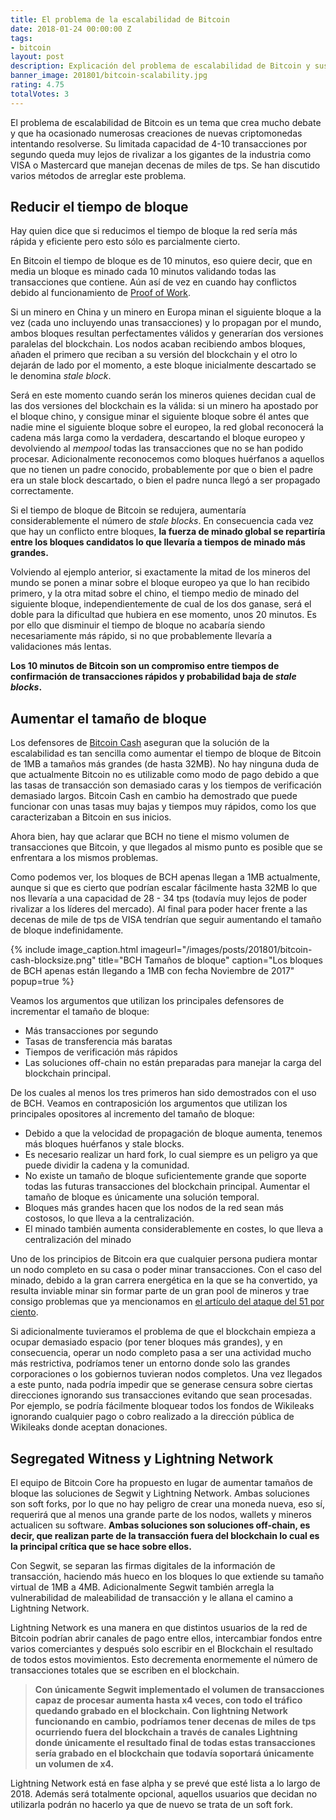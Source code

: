 ```yaml
---
title: El problema de la escalabilidad de Bitcoin
date: 2018-01-24 00:00:00 Z
tags:
- bitcoin
layout: post
description: Explicación del problema de escalabilidad de Bitcoin y sus posibles soluciones.
banner_image: 201801/bitcoin-scalability.jpg
rating: 4.75
totalVotes: 3
---
```


El problema de escalabilidad de Bitcoin es un tema que crea mucho debate y que ha ocasionado numerosas creaciones de nuevas criptomonedas intentando resolverse. Su limitada capacidad de 4-10 transacciones por segundo queda muy lejos de rivalizar a los gigantes de la industria como VISA o Mastercard que manejan decenas de miles de tps. Se han discutido varios métodos de arreglar este problema.

<!--more-->

## Reducir el tiempo de bloque

Hay quien dice que si reducimos el tiempo de bloque la red sería más rápida y eficiente pero esto sólo es parcialmente cierto.

En Bitcoin el tiempo de bloque es de 10 minutos, eso quiere decir, que en media un bloque es minado cada 10 minutos validando todas las transacciones que contiene. Aún así de vez en cuando hay conflictos debido al funcionamiento de [Proof of Work](/que-es-proof-of-work/).

Si un minero en China y un minero en Europa minan el siguiente bloque a la vez (cada uno incluyendo unas transacciones) y lo propagan por el mundo, ambos bloques resultan perfectamentes válidos y generarían dos versiones paralelas del blockchain. Los nodos acaban recibiendo ambos bloques, añaden el primero que reciban a su versión del blockchain y el otro lo dejarán de lado por el momento, a este bloque inicialmente descartado se le denomina *stale block*.

Será en este momento cuando serán los mineros quienes decidan cual de las dos versiones del blockchain es la válida: si un minero ha apostado por el bloque chino, y consigue minar el siguiente bloque sobre él antes que nadie mine el siguiente bloque sobre el europeo, la red global reconocerá la cadena más larga como la verdadera, descartando el bloque europeo y devolviendo al *mempool* todas las transacciones que no se han podido procesar. Adicionalmente reconocemos como bloques huérfanos a aquellos que no tienen un padre conocido, probablemente por que o bien el padre era un stale block descartado, o bien el padre nunca llegó a ser propagado correctamente.

Si el tiempo de bloque de Bitcoin se redujera, aumentaría considerablemente el número de *stale blocks*. En consecuencia cada vez que hay un conflicto entre bloques, **la fuerza de minado global se repartiría entre los bloques candidatos lo que llevaría a tiempos de minado más grandes.**

Volviendo al ejemplo anterior, si exactamente la mitad de los mineros del mundo se ponen a minar sobre el bloque europeo ya que lo han recibido primero, y la otra mitad sobre el chino, el tiempo medio de minado del siguiente bloque, independientemente de cual de los dos ganase, será el doble para la dificultad que hubiera en ese momento, unos 20 minutos. Es por ello que disminuir el tiempo de bloque no acabaría siendo necesariamente más rápido, si no que probablemente llevaría a validaciones más lentas.

**Los 10 minutos de Bitcoin son un compromiso entre tiempos de confirmación de transacciones rápidos y probabilidad baja de *stale blocks*.**

## Aumentar el tamaño de bloque

Los defensores de [Bitcoin Cash](/que-es-bitcoin-cash) aseguran que la solución de la escalabilidad es tan sencilla como aumentar el tiempo de bloque de Bitcoin de 1MB a tamaños más grandes (de hasta 32MB). No hay ninguna duda de que actualmente Bitcoin no es utilizable como modo de pago debido a que las tasas de transacción son demasiado caras y los tiempos de verificación demasiado largos. Bitcoin Cash en cambio ha demostrado que puede funcionar con unas tasas muy bajas y tiempos muy rápidos, como los que caracterizaban a Bitcoin en sus inicios.

Ahora bien, hay que aclarar que BCH no tiene el mismo volumen de transacciones que Bitcoin, y que llegados al mismo punto es posible que se enfrentara a los mismos problemas.

Como podemos ver, los bloques de BCH apenas llegan a 1MB actualmente, aunque si que es cierto que podrían escalar fácilmente hasta 32MB lo que nos llevaría a una capacidad de 28 - 34 tps (todavía muy lejos de poder rivalizar a los líderes del mercado). Al final para poder hacer frente a las decenas de mile de tps de VISA tendrían que seguir aumentando el tamaño de bloque indefinidamente.

{% include image_caption.html imageurl="/images/posts/201801/bitcoin-cash-blocksize.png" title="BCH Tamaños de bloque" caption="Los bloques de BCH apenas están llegando a 1MB con fecha Noviembre de 2017" popup=true %}

Veamos los argumentos que utilizan los principales defensores de incrementar el tamaño de bloque:
* Más transacciones por segundo
* Tasas de transferencia más baratas
* Tiempos de verificación más rápidos
* Las soluciones off-chain no están preparadas para manejar la carga del blockchain principal.

De los cuales al menos los tres primeros han sido demostrados con el uso de BCH. Veamos en contraposición los argumentos que utilizan los principales opositores al incremento del tamaño de bloque:

* Debido a que la velocidad de propagación de bloque aumenta, tenemos más bloques huérfanos y stale blocks.
* Es necesario realizar un hard fork, lo cual siempre es un peligro ya que puede dividir la cadena y la comunidad.
* No existe un tamaño de bloque suficientemente grande que soporte todas las futuras transacciones del blockchain principal. Aumentar el tamaño de bloque es únicamente una solución temporal.
* Bloques más grandes hacen que los nodos de la red sean más costosos, lo que lleva a la centralización.
* El minado también aumenta considerablemente en costes, lo que lleva a centralización del minado

Uno de los principios de Bitcoin era que cualquier persona pudiera montar un nodo completo en su casa o poder minar transacciones. Con el caso del minado, debido a la gran carrera energética en la que se ha convertido, ya resulta inviable minar sin formar parte de un gran pool de mineros y trae consigo problemas que ya mencionamos en [el artículo del ataque del 51 por ciento](/ataque-51-porciento).

Si adicionalmente tuvieramos el problema de que el blockchain empieza a ocupar demasiado espacio (por tener bloques más grandes), y en consecuencia, operar un nodo completo pasa a ser una actividad mucho más restrictiva, podríamos tener un entorno donde solo las grandes corporaciones o los gobiernos tuvieran nodos completos. Una vez llegados a este punto, nada podría impedir que se generase censura sobre ciertas direcciones ignorando sus transacciones evitando que sean procesadas. Por ejemplo, se podría fácilmente bloquear todos los fondos de Wikileaks ignorando cualquier pago o cobro realizado a la dirección pública de Wikileaks donde aceptan donaciones.

## Segregated Witness y Lightning Network

El equipo de Bitcoin Core ha propuesto en lugar de aumentar tamaños de bloque las soluciones de Segwit y Lightning Network. Ambas soluciones son soft forks, por lo que no hay peligro de crear una moneda nueva, eso sí, requerirá que al menos una grande parte de los nodos, wallets y mineros actualicen su software. **Ambas soluciones son soluciones off-chain, es decir, que realizan parte de la transacción fuera del blockchain lo cual es la principal crítica que se hace sobre ellos.**

Con Segwit, se separan las firmas digitales de la información de transacción, haciendo más hueco en los bloques lo que extiende su tamaño virtual de 1MB a 4MB. Adicionalmente Segwit también arregla la vulnerabilidad de maleabilidad de transacción y le allana el camino a Lightning Network.

Lightning Network es una manera en que distintos usuarios de la red de Bitcoin podrían abrir canales de pago entre ellos, intercambiar fondos entre varios comerciantes y después solo escribir en el Blockchain el resultado de todos estos movimientos. Esto decrementa enormemente el número de transacciones totales que se escriben en el blockchain.

> **Con únicamente Segwit implementado el volumen de transacciones capaz de procesar aumenta hasta x4 veces, con todo el tráfico quedando grabado en el blockchain. Con lightning Network funcionando en cambio, podríamos tener decenas de miles de tps ocurriendo fuera del blockchain a través de canales Lightning donde únicamente el resultado final de todas estas transacciones sería grabado en el blockchain que todavía soportará únicamente un volumen de x4.**

Lightning Network está en fase alpha y se prevé que esté lista a lo largo de 2018. Además será totalmente opcional, aquellos usuarios que decidan no utilizarla podrán no hacerlo ya que de nuevo se trata de un soft fork.